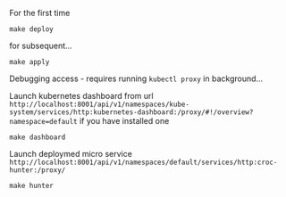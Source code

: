 For the first time

```
make deploy
```

for subsequent...

```
make apply 
```


Debugging access - requires running `kubectl proxy` in background...

Launch kubernetes dashboard from url `http://localhost:8001/api/v1/namespaces/kube-system/services/http:kubernetes-dashboard:/proxy/#!/overview?namespace=default` if you have installed one

```
make dashboard
```

Launch deploymed micro service `http://localhost:8001/api/v1/namespaces/default/services/http:croc-hunter:/proxy/`

```
make hunter
```






